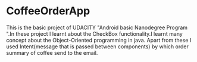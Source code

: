 # CoffeeOrderApp
This is the basic project of UDACITY "Android basic Nanodegree Program ".In these project I learnt about the CheckBox functionality.I learnt many concept about the Object-Oriented 
programming in java. Apart from these I used Intent(message that is passed between components) by which order summary of coffee send to the email.
